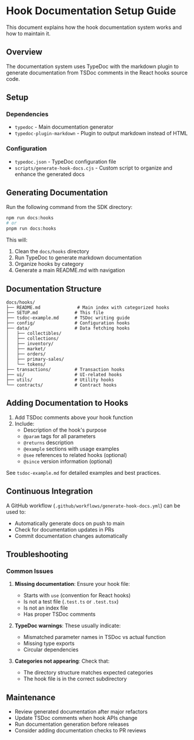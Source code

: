 # Hook Documentation Setup Guide

This document explains how the hook documentation system works and how to maintain it.

## Overview

The documentation system uses TypeDoc with the markdown plugin to generate documentation from TSDoc comments in the React hooks source code.

## Setup

### Dependencies
- `typedoc` - Main documentation generator
- `typedoc-plugin-markdown` - Plugin to output markdown instead of HTML

### Configuration
- `typedoc.json` - TypeDoc configuration file
- `scripts/generate-hook-docs.cjs` - Custom script to organize and enhance the generated docs

## Generating Documentation

Run the following command from the SDK directory:

```bash
npm run docs:hooks
# or
pnpm run docs:hooks
```

This will:
1. Clean the `docs/hooks` directory
2. Run TypeDoc to generate markdown documentation
3. Organize hooks by category
4. Generate a main README.md with navigation

## Documentation Structure

```
docs/hooks/
├── README.md              # Main index with categorized hooks
├── SETUP.md              # This file
├── tsdoc-example.md      # TSDoc writing guide
├── config/               # Configuration hooks
├── data/                 # Data fetching hooks
│   ├── collectibles/
│   ├── collections/
│   ├── inventory/
│   ├── market/
│   ├── orders/
│   ├── primary-sales/
│   └── tokens/
├── transactions/         # Transaction hooks
├── ui/                   # UI-related hooks
├── utils/                # Utility hooks
└── contracts/            # Contract hooks
```

## Adding Documentation to Hooks

1. Add TSDoc comments above your hook function
2. Include:
   - Description of the hook's purpose
   - `@param` tags for all parameters
   - `@returns` description
   - `@example` sections with usage examples
   - `@see` references to related hooks (optional)
   - `@since` version information (optional)

See `tsdoc-example.md` for detailed examples and best practices.

## Continuous Integration

A GitHub workflow (`.github/workflows/generate-hook-docs.yml`) can be used to:
- Automatically generate docs on push to main
- Check for documentation updates in PRs
- Commit documentation changes automatically

## Troubleshooting

### Common Issues

1. **Missing documentation**: Ensure your hook file:
   - Starts with `use` (convention for React hooks)
   - Is not a test file (`.test.ts` or `.test.tsx`)
   - Is not an index file
   - Has proper TSDoc comments

2. **TypeDoc warnings**: These usually indicate:
   - Mismatched parameter names in TSDoc vs actual function
   - Missing type exports
   - Circular dependencies

3. **Categories not appearing**: Check that:
   - The directory structure matches expected categories
   - The hook file is in the correct subdirectory

## Maintenance

- Review generated documentation after major refactors
- Update TSDoc comments when hook APIs change
- Run documentation generation before releases
- Consider adding documentation checks to PR reviews